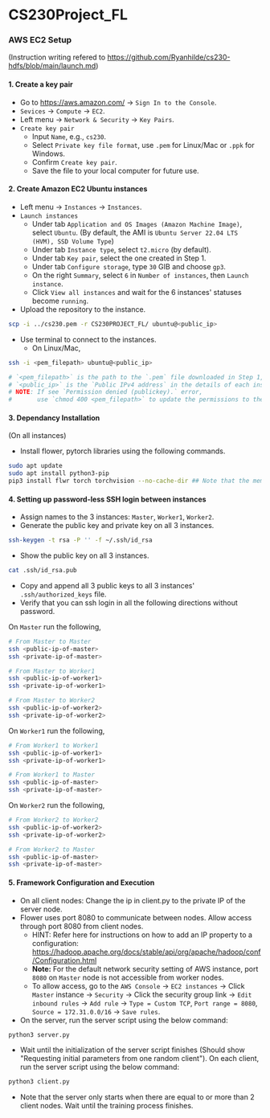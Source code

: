 # CS230Project_FL

### AWS EC2 Setup
(Instruction writing refered to https://github.com/Ryanhilde/cs230-hdfs/blob/main/launch.md)
#### 1. Create a key pair
 - Go to https://aws.amazon.com/ -> `Sign In to the Console`.
 - `Sevices` -> `Compute` -> `EC2`.
 - Left menu -> `Network & Security` -> `Key Pairs`.
 - `Create key pair`
   - Input `Name`, e.g., `cs230`.
   - Select `Private key file format`, use `.pem` for Linux/Mac or `.ppk` for Windows.
   - Confirm `Create key pair`.
   - Save the file to your local computer for future use.

#### 2. Create Amazon EC2 Ubuntu instances
 - Left menu -> `Instances` -> `Instances`.
 - `Launch instances`
   - Under tab `Application and OS Images (Amazon Machine Image)`, select `Ubuntu`. (By default, the AMI is `Ubuntu Server 22.04 LTS (HVM), SSD Volume Type`)
   - Under tab `Instance type`, select `t2.micro` (by default).
   - Under tab `Key pair`, select the one created in Step 1.
   - Under tab `Configure storage`, type `30` GIB and choose `gp3`.
   - On the right `Summary`, select `6` in `Number of instances`, then `Launch instance`.
   - Click `View all instances` and wait for the 6 instances' statuses become `running`.
 - Upload the repository to the instance.
 ```bash
scp -i ../cs230.pem -r CS230PROJECT_FL/ ubuntu@<public_ip>
 ```
 - Use terminal to connect to the instances.
   - On Linux/Mac, 
```bash
ssh -i <pem_filepath> ubuntu@<public_ip>

# `<pem_filepath>` is the path to the `.pem` file downloaded in Step 1, 
# `<public_ip>` is the `Public IPv4 address` in the details of each instance.
# NOTE: If see `Permission denied (publickey).` error, 
#       use `chmod 400 <pem_filepath>` to update the permissions to the `.pem` file.
```

#### 3. Dependancy Installation
(On all instances)
 - Install flower, pytorch libraries using the following commands.
```bash
sudo apt update
sudo apt install python3-pip
pip3 install flwr torch torchvision --no-cache-dir ## Note that the memory on instances are too small, we need to add --no-cache-dir flag
```


#### 4. Setting up password-less SSH login between instances
 - Assign names to the 3 instances: `Master`, `Worker1`, `Worker2`.
 - Generate the public key and private key on all 3 instances.
```bash
ssh-keygen -t rsa -P '' -f ~/.ssh/id_rsa
```
 - Show the public key on all 3 instances.
```bash
cat .ssh/id_rsa.pub
```
 - Copy and append all 3 public keys to all 3 instances' `.ssh/authorized_keys` file.
 - Verify that you can ssh login in all the following directions without password.

On `Master` run the following,
```bash
# From Master to Master
ssh <public-ip-of-master>
ssh <private-ip-of-master>

# From Master to Worker1
ssh <public-ip-of-worker1>
ssh <private-ip-of-worker1>

# From Master to Worker2
ssh <public-ip-of-worker2>
ssh <private-ip-of-worker2>
```
On `Worker1` run the following,
```bash
# From Worker1 to Worker1
ssh <public-ip-of-worker1>
ssh <private-ip-of-worker1>

# From Worker1 to Master
ssh <public-ip-of-master>
ssh <private-ip-of-master>
```
On `Worker2` run the following,
```bash
# From Worker2 to Worker2
ssh <public-ip-of-worker2>
ssh <private-ip-of-worker2>

# From Worker2 to Master
ssh <public-ip-of-master>
ssh <private-ip-of-master>
```

#### 5. Framework Configuration and Execution
 - On all client nodes: Change the ip in client.py to the private IP of the server node.
 - Flower uses port 8080 to communicate between nodes. Allow access through port 8080 from client nodes.
    - HINT: Refer here for instructions on how to add an IP property to a configuration: https://hadoop.apache.org/docs/stable/api/org/apache/hadoop/conf/Configuration.html 
    - **Note:** For the default network security setting of AWS instance, port `8080` on `Master` node is not accessible from worker nodes. 
    - To allow access, go to the `AWS Console` -> `EC2 instances` -> Click `Master` instance -> `Security` -> Click the security group link -> `Edit inbound rules` -> `Add rule` -> `Type = Custom TCP`, `Port range = 8080`, `Source = 172.31.0.0/16` -> `Save rules`.
 - On the server, run the server script using the below command:
 ```bash
python3 server.py
```
 - Wait until the initialization of the server script finishes (Should show "Requesting initial parameters from one random client"). On each client, run the server script using the below command:
 ```bash
python3 client.py
```
- Note that the server only starts when there are equal to or more than 2 client nodes. Wait until the training process finishes.